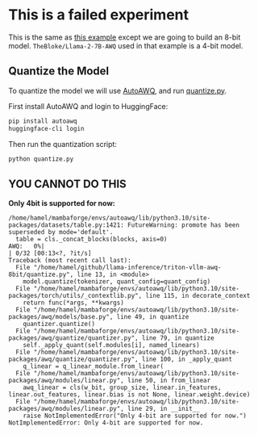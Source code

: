 # This is a failed experiment

This is the same as [this example](../triton-vllm-awq-4bit/) except we are going to build an 8-bit model.  `TheBloke/Llama-2-7B-AWQ` used in that example is a 4-bit model.

## Quantize the Model

To quantize the model we will use [AutoAWQ](https://github.com/casper-hansen/AutoAWQ), and run [quantize.py](./quantize.py).


First install AutoAWQ and login to HuggingFace:

```bash
pip install autoawq
huggingface-cli login
```

Then run the quantization script:

```bash
python quantize.py
```

## YOU CANNOT DO THIS

**Only 4bit is supported for now:**

```
/home/hamel/mambaforge/envs/autoawq/lib/python3.10/site-packages/datasets/table.py:1421: FutureWarning: promote has been superseded by mode='default'.
  table = cls._concat_blocks(blocks, axis=0)
AWQ:   0%|                                                                                                                  | 0/32 [00:13<?, ?it/s]
Traceback (most recent call last):
  File "/home/hamel/github/llama-inference/triton-vllm-awq-8bit/quantize.py", line 13, in <module>
    model.quantize(tokenizer, quant_config=quant_config)
  File "/home/hamel/mambaforge/envs/autoawq/lib/python3.10/site-packages/torch/utils/_contextlib.py", line 115, in decorate_context
    return func(*args, **kwargs)
  File "/home/hamel/mambaforge/envs/autoawq/lib/python3.10/site-packages/awq/models/base.py", line 49, in quantize
    quantizer.quantize()
  File "/home/hamel/mambaforge/envs/autoawq/lib/python3.10/site-packages/awq/quantize/quantizer.py", line 79, in quantize
    self._apply_quant(self.modules[i], named_linears)
  File "/home/hamel/mambaforge/envs/autoawq/lib/python3.10/site-packages/awq/quantize/quantizer.py", line 100, in _apply_quant
    q_linear = q_linear_module.from_linear(
  File "/home/hamel/mambaforge/envs/autoawq/lib/python3.10/site-packages/awq/modules/linear.py", line 50, in from_linear
    awq_linear = cls(w_bit, group_size, linear.in_features, linear.out_features, linear.bias is not None, linear.weight.device)
  File "/home/hamel/mambaforge/envs/autoawq/lib/python3.10/site-packages/awq/modules/linear.py", line 29, in __init__
    raise NotImplementedError("Only 4-bit are supported for now.")
NotImplementedError: Only 4-bit are supported for now.
```

